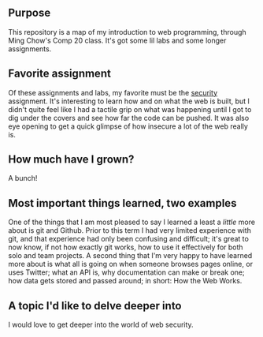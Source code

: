 ## Purpose
This repository is a map of my introduction to web programming, through Ming Chow's Comp 20 class. It's got some lil labs and some longer assignments.

## Favorite assignment
Of these assignments and labs, my favorite must be the [security](security) assignment.  It's interesting to learn how and on what the web is built, but I didn't quite feel like I had a tactile grip on what was happening until I got to dig under the covers and see how far the code can be pushed.  It was also eye opening to get a quick glimpse of how insecure a lot of the web really is.

## How much have I grown?
A bunch!

## Most important things learned, two examples
One of the things that I am most pleased to say I learned a least a *little* more about is git and Github.  Prior to this term I had very limited experience with git, and that experience had only been confusing and difficult; it's great to now know, if not how exactly git works, how to use it effectively for both solo and team projects.
A second thing that I'm very happy to have learned more about is what all is going on when someone browses pages online, or uses Twitter; what an API is, why documentation can make or break one; how data gets stored and passed around; in short: How the Web Works.

## A topic I'd like to delve deeper into
I would love to get deeper into the world of web security.